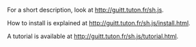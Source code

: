 For a short description, look at <http://guitt.tuton.fr/sh.js>.

How to install is explained at <http://guitt.tuton.fr/sh.js/install.html>.

A tutorial is available at <http://guitt.tuton.fr/sh.js/tutorial.html>.
